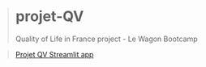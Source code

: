 > # projet-QV
> Quality of Life in France project - Le Wagon Bootcamp

> [Projet QV Streamlit app](https://projet-qv.streamlit.app)
